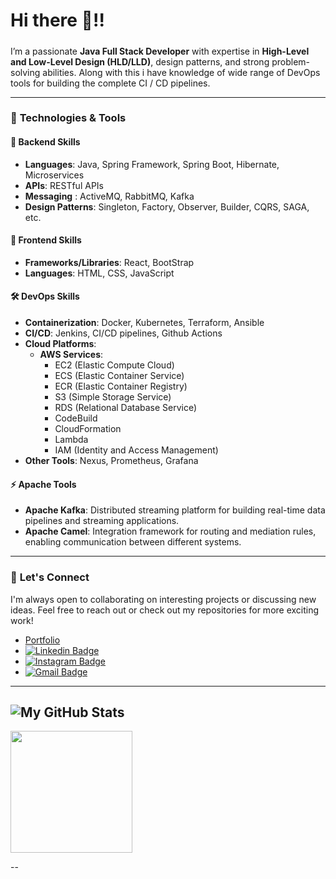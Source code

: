 
# Hi there 👋!!            
##### 

I’m a passionate **Java Full Stack Developer** with expertise in **High-Level and Low-Level Design (HLD/LLD)**, design patterns, and strong problem-solving abilities. Along with this i have knowledge of wide range of DevOps tools for building the complete CI / CD pipelines.

---

### 🔧 **Technologies & Tools**

#### 🚀 **Backend Skills**
- **Languages**: Java, Spring Framework, Spring Boot, Hibernate, Microservices
- **APIs**: RESTful APIs
- **Messaging** : ActiveMQ, RabbitMQ, Kafka
- **Design Patterns**: Singleton, Factory, Observer, Builder, CQRS, SAGA, etc.

#### 🎨 **Frontend Skills**
- **Frameworks/Libraries**: React, BootStrap
- **Languages**: HTML, CSS, JavaScript

#### 🛠 **DevOps Skills**
- **Containerization**: Docker, Kubernetes, Terraform, Ansible
- **CI/CD**: Jenkins, CI/CD pipelines, Github Actions
- **Cloud Platforms**:
  - **AWS Services**: 
    - EC2 (Elastic Compute Cloud)
    - ECS (Elastic Container Service)
    - ECR (Elastic Container Registry)
    - S3 (Simple Storage Service)
    - RDS (Relational Database Service)
    - CodeBuild
    - CloudFormation
    - Lambda
    - IAM (Identity and Access Management)
- **Other Tools**: Nexus, Prometheus, Grafana

#### ⚡ **Apache Tools**
- **Apache Kafka**: Distributed streaming platform for building real-time data pipelines and streaming applications.
- **Apache Camel**: Integration framework for routing and mediation rules, enabling communication between different systems.

---

### 🤝 **Let's Connect**
I'm always open to collaborating on interesting projects or discussing new ideas. Feel free to reach out or check out my repositories for more exciting work!
- [Portfolio](https://portfolio-harikrishnabiyyala.netlify.app/)
- [![Linkedin Badge](https://img.shields.io/badge/-harikrishnabiyyala-blue?style=flat-square&logo=Linkedin&logoColor=white&link=https://www.linkedin.com/in/harikrishnabiyyala/)](https://www.linkedin.com/in/harikrishnabiyyala/)
- [![Instagram Badge](https://img.shields.io/badge/-@biyyalaharikrishna-F44747?style=flat-square&labelColor=F44747&logo=instagram&logoColor=white&link=https://instagram.com/biyyalaharikrishna)](https://www.instagram.com/biyyalaharikrishna/) 
- [![Gmail Badge](https://img.shields.io/badge/-harikrishnabiyyala@gmail.com-c14438?style=flat-square&logo=Gmail&logoColor=white&link=mailto:harikrishnabiyyala@gmail.com)](mailto:harikrishnabiyyala@gmail.com)

---
![My GitHub Stats](https://github-readme-stats.vercel.app/api?username=harikrishnabiyyala&show_icons=true)
---
<img height="195em" src="https://github-readme-stats.vercel.app/api/top-langs/?username=harikrishnabiyyala&exclude_repo=KNN-Image-Classification&show_icons=true&hide_border=true&layout=compact&langs_count=8"/>

--

